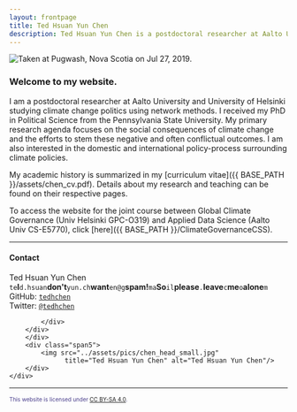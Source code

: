 ```yaml
---
layout: frontpage
title: Ted Hsuan Yun Chen
description: Ted Hsuan Yun Chen is a postdoctoral researcher at Aalto University and University of Helsinki.
---
```




<div class="container-narrownomargin">
<img src="../assets/pics/banners/pugwash_peacehall.jpg" 
		title= "Taken at Pugwash, Nova Scotia on Jul 27, 2019." alt="Taken at Pugwash, Nova Scotia on Jul 27, 2019."/>
</div>



### Welcome to my website.

I am a postdoctoral researcher at Aalto University and University of Helsinki studying climate change politics using network methods. I received my PhD in Political Science from the Pennsylvania State University. My primary research agenda focuses on the social consequences of climate change and the efforts to stem these negative and often conflictual outcomes. I am also interested in the domestic and international policy-process surrounding climate policies.

My academic history is summarized in my [curriculum vitae]({{ BASE_PATH }}/assets/chen_cv.pdf). Details about my research and teaching can be found on their respective pages.<br/>

To access the website for the joint course between Global Climate Governance (Univ Helsinki GPC-O319) and Applied Data Science (Aalto Univ CS-E5770), click [here]({{ BASE_PATH }}/ClimateGovernanceCSS).


---

<div class="container-narrownomargin">
    <div class="row-fluid">
        <div class="span7">
		<h4><a name="contact"></a>Contact</h4>
		<div class="row-fluid">
			<div class="span6">
				Ted Hsuan Yun Chen<br/>
				<div id="hide_email">
					<code>te</code><b>I</b><code>d.hsuan</code><b>don't</b><code>yun.ch</code><b>want</b><code>en@g</code><b>spam!</b><code>ma</code><b>So</b><code>il</code><b>please</b><code>.</code><b>leave</b><code>c</code><b>me</b><code>o</code><b>alone</b><code>m</code><br/>
				</div>
			</div>
			<div class="span6">
				GitHub: <code><a href="https://github.com/tedhchen">tedhchen</a></code><br/>
				Twitter: <code><a href="https://twitter.com/tedhchen">@tedhchen</a></code><br/>

			</div>
		</div>
        </div>
        <div class="span5">
            <img src="../assets/pics/chen_head_small.jpg"
                  title="Ted Hsuan Yun Chen" alt="Ted Hsuan Yun Chen"/>
        </div>
    </div>
</div>

---

<div class="container-narrownomargin pull-right">
  <font size="1" color="darkslateblue">This website is licensed under <a href="https://creativecommons.org/licenses/by-sa/4.0/">CC BY-SA 4.0</a>.</font>
</div>



